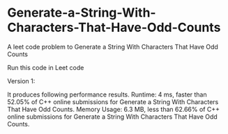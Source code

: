 # Generate-a-String-With-Characters-That-Have-Odd-Counts
A leet code problem to Generate a String With Characters That Have Odd Counts

Run this code in Leet code

Version 1:

It produces following performance results.
Runtime: 4 ms, faster than 52.05% of C++ online submissions for Generate a String With Characters That Have Odd Counts.
Memory Usage: 6.3 MB, less than 62.66% of C++ online submissions for Generate a String With Characters That Have Odd Counts.

